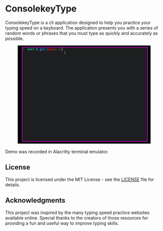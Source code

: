 # ConsolekeyType

ConsolekeyType is a cli application designed to help you practice your typing speed on a keyboard. The application presents you with a series of random words or phrases that you must type as quickly and accurately as possible.

<p align="center">
  <img src="consolekey_demo.gif" alt="ConsoleKey demo - main view" />
</p>

Demo was recorded in Alacritty terminal emulator.

## License

This project is licensed under the MIT License - see the [LICENSE](LICENSE) file for details.

## Acknowledgments

This project was inspired by the many typing speed practice websites available online. Special thanks to the creators of those resources for providing a fun and useful way to improve typing skills.
